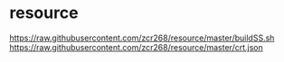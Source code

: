 # resource
https://raw.githubusercontent.com/zcr268/resource/master/buildSS.sh
https://raw.githubusercontent.com/zcr268/resource/master/crt.json
